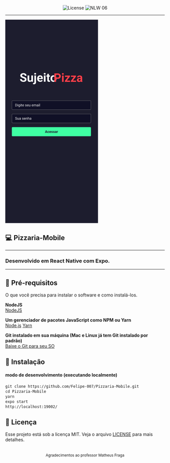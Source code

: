
<p align="center">
  <img alt="License" src="https://img.shields.io/static/v1?label=license&message=MIT&color=E51C44&labelColor=0A1033">

 <img src="https://img.shields.io/static/v1?label=NLW&message=06&color=E51C44&labelColor=0A1033" alt="NLW 06" />
</p>

---
![cover](.github/cover.png?style=flat)


## 💻 Pizzaria-Mobile

---
### Desenvolvido em React Native com Expo.
---

## 🏁 Pré-requisitos <a name = "getting_started"></a>

O que você precisa para instalar o software e como instalá-los.

**NodeJS** <br>
[NodeJS](https://nodejs.org/en/)

**Um gerenciador de pacotes JavaScript como NPM ou Yarn** <br>
[Node.js](https://nodejs.org/en/)
[Yarn](https://classic.yarnpkg.com/lang/en/docs/install/#windows-stable)

**Git instalado em sua máquina (Mac e Linux já tem Git instalado por padrão)** <br>
[Baixe o Git para seu SO](https://git-scm.com/downloads)

## 🚀 Instalação

#### modo de desenvolvimento (executando localmente)

```shell
git clone https://github.com/Felipe-007/Pizzaria-Mobile.git
cd Pizzaria-Mobile
yarn
expo start
http://localhost:19002/
```

## 📄 Licença

Esse projeto está sob a licença MIT. Veja o arquivo [LICENSE](LICENSE.md) para mais detalhes.

<br />

<div align="center">
  <small>Agradecimentos ao professor Matheus Fraga</small>
</div>